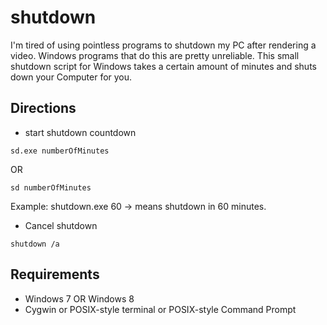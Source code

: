 shutdown
========

I'm tired of using pointless programs to shutdown my PC after
rendering a video. Windows programs that do this are 
pretty unreliable. This small shutdown script for Windows takes
a certain amount of minutes and shuts down your Computer for you.

## Directions

- start shutdown countdown
```
sd.exe numberOfMinutes
```

OR

```
sd numberOfMinutes
```

Example: shutdown.exe 60
-> means shutdown in 60 minutes.

- Cancel shutdown
```
shutdown /a
```

## Requirements

- Windows 7 OR Windows 8
- Cygwin or POSIX-style terminal or POSIX-style Command Prompt



